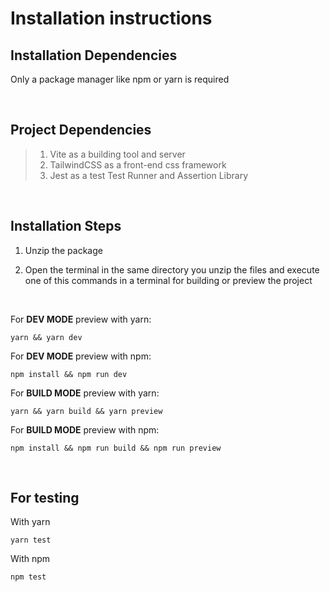 # Installation instructions

## Installation Dependencies

Only a package manager like npm or yarn is required

<br />

## Project Dependencies

> 1. Vite as a building tool and server
> 2. TailwindCSS as a front-end css framework
> 3. Jest as a test Test Runner and Assertion Library

<br />

## Installation Steps
1. Unzip the package

2. Open the terminal in the same directory you unzip the files and execute one of this commands in a terminal for building or preview the project

<br />

For <strong>DEV MODE</strong> preview with yarn:
```
yarn && yarn dev
```
For <strong>DEV MODE</strong> preview with npm:
```
npm install && npm run dev
```
For <strong>BUILD MODE</strong> preview with yarn:
```
yarn && yarn build && yarn preview
```
For <strong>BUILD MODE</strong> preview with npm:
```
npm install && npm run build && npm run preview
```
<br />

## For testing

With yarn

```
yarn test
```

With npm

```
npm test
```
